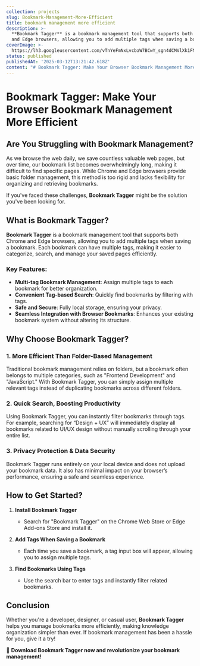 ```yaml
---
collection: projects
slug: Bookmark-Management-More-Efficient
title: bookmark management more efficient
description: >-
  **Bookmark Tagger** is a bookmark management tool that supports both Chrome
  and Edge browsers, allowing you to add multiple tags when saving a bookmark.
coverImage: >-
  https://lh3.googleusercontent.com/vTnYeFmNxLvcbaW7BCwY_sgn4dCMVlXk1FNwJ0z-D6I6xFPH5C-HIYEuIqSKeO5pKEcTms_GXTEh8FStG-cJWtrL5g=s1280-w1280-h800
status: published
publishedAt: '2025-03-12T13:21:42.618Z'
content: "# Bookmark Tagger: Make Your Browser Bookmark Management More Efficient\n\n## Are You Struggling with Bookmark Management?\n\nAs we browse the web daily, we save countless valuable web pages, but over time, our bookmark list becomes overwhelmingly long, making it difficult to find specific pages. While Chrome and Edge browsers provide basic folder management, this method is too rigid and lacks flexibility for organizing and retrieving bookmarks.\n\nIf you've faced these challenges, **Bookmark Tagger** might be the solution you've been looking for.\n\n## What is Bookmark Tagger?\n\n**Bookmark Tagger** is a bookmark management tool that supports both Chrome and Edge browsers, allowing you to add multiple tags when saving a bookmark. Each bookmark can have multiple tags, making it easier to categorize, search, and manage your saved pages efficiently.\n\n### Key Features:\n\n- **Multi-tag Bookmark Management**: Assign multiple tags to each bookmark for better organization.\n- **Convenient Tag-based Search**: Quickly find bookmarks by filtering with tags.\n- **Safe and Secure**: Fully local storage, ensuring your privacy.\n- **Seamless Integration with Browser Bookmarks**: Enhances your existing bookmark system without altering its structure.\n\n## Why Choose Bookmark Tagger?\n\n### 1. More Efficient Than Folder-Based Management\n\nTraditional bookmark management relies on folders, but a bookmark often belongs to multiple categories, such as \"Frontend Development\" and \"JavaScript.\" With Bookmark Tagger, you can simply assign multiple relevant tags instead of duplicating bookmarks across different folders.\n\n### 2. Quick Search, Boosting Productivity\n\nUsing Bookmark Tagger, you can instantly filter bookmarks through tags. For example, searching for “Design + UX” will immediately display all bookmarks related to UI/UX design without manually scrolling through your entire list.\n\n### 3. Privacy Protection & Data Security\n\nBookmark Tagger runs entirely on your local device and does not upload your bookmark data. It also has minimal impact on your browser’s performance, ensuring a safe and seamless experience.\n\n## How to Get Started?\n\n1. **Install Bookmark Tagger**\n   - Search for \"Bookmark Tagger\" on the Chrome Web Store or Edge Add-ons Store and install it.\n   \n2. **Add Tags When Saving a Bookmark**\n   - Each time you save a bookmark, a tag input box will appear, allowing you to assign multiple tags.\n\n3. **Find Bookmarks Using Tags**\n   - Use the search bar to enter tags and instantly filter related bookmarks.\n\n## Conclusion\n\nWhether you're a developer, designer, or casual user, **Bookmark Tagger** helps you manage bookmarks more efficiently, making knowledge organization simpler than ever. If bookmark management has been a hassle for you, give it a try!\n\n\U0001F4CC **Download Bookmark Tagger now and revolutionize your bookmark management!**\n\n"
---
```

# Bookmark Tagger: Make Your Browser Bookmark Management More Efficient

## Are You Struggling with Bookmark Management?

As we browse the web daily, we save countless valuable web pages, but over time, our bookmark list becomes overwhelmingly long, making it difficult to find specific pages. While Chrome and Edge browsers provide basic folder management, this method is too rigid and lacks flexibility for organizing and retrieving bookmarks.

If you've faced these challenges, **Bookmark Tagger** might be the solution you've been looking for.

## What is Bookmark Tagger?

**Bookmark Tagger** is a bookmark management tool that supports both Chrome and Edge browsers, allowing you to add multiple tags when saving a bookmark. Each bookmark can have multiple tags, making it easier to categorize, search, and manage your saved pages efficiently.

### Key Features:

- **Multi-tag Bookmark Management**: Assign multiple tags to each bookmark for better organization.
- **Convenient Tag-based Search**: Quickly find bookmarks by filtering with tags.
- **Safe and Secure**: Fully local storage, ensuring your privacy.
- **Seamless Integration with Browser Bookmarks**: Enhances your existing bookmark system without altering its structure.

## Why Choose Bookmark Tagger?

### 1. More Efficient Than Folder-Based Management

Traditional bookmark management relies on folders, but a bookmark often belongs to multiple categories, such as "Frontend Development" and "JavaScript." With Bookmark Tagger, you can simply assign multiple relevant tags instead of duplicating bookmarks across different folders.

### 2. Quick Search, Boosting Productivity

Using Bookmark Tagger, you can instantly filter bookmarks through tags. For example, searching for “Design + UX” will immediately display all bookmarks related to UI/UX design without manually scrolling through your entire list.

### 3. Privacy Protection & Data Security

Bookmark Tagger runs entirely on your local device and does not upload your bookmark data. It also has minimal impact on your browser’s performance, ensuring a safe and seamless experience.

## How to Get Started?

1. **Install Bookmark Tagger**
   - Search for "Bookmark Tagger" on the Chrome Web Store or Edge Add-ons Store and install it.
   
2. **Add Tags When Saving a Bookmark**
   - Each time you save a bookmark, a tag input box will appear, allowing you to assign multiple tags.

3. **Find Bookmarks Using Tags**
   - Use the search bar to enter tags and instantly filter related bookmarks.

## Conclusion

Whether you're a developer, designer, or casual user, **Bookmark Tagger** helps you manage bookmarks more efficiently, making knowledge organization simpler than ever. If bookmark management has been a hassle for you, give it a try!

📌 **Download Bookmark Tagger now and revolutionize your bookmark management!**

